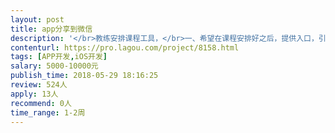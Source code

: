```yaml
---                
layout: post       
title: app分享到微信           
description: '</br>教练安排课程工具，</br>一、希望在课程安排好之后，提供入口，引导教练把课程安排分享给微信联系人</br>二、会员课程申请提醒</br>三、如果可以的话，可以考虑开发整体绑定功能</br>'     
contenturl: https://pro.lagou.com/project/8158.html      
tags: [APP开发,iOS开发]            
salary: 5000-10000元          
publish_time: 2018-05-29 18:16:25         
review: 524人                   
apply: 13人                   
recommend: 0人                   
time_range: 1-2周              
---                 
```

